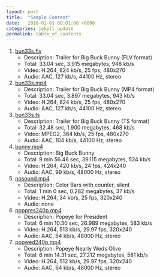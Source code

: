 ```yaml
---
layout: post
title:  "Sample Content"
date:   2016-01-01 00:01:00 +0000
categories: jekyll update
permalink: table_of_contents
---
```


1. [bun33s.flv]({{site.url}}{{site.baseurl}}/assets/bun33s.flv)
   - Description: Trailer for Big Buck Bunny (FLV format)
   - Total: 33.04 sec, 3.915 megabytes, 948 kb/s
   - Video: H.264, 824 kb/s, 25 fps, 480x270
   - Audio: AAC, 127 kb/s, 44100 Hz, stereo
1. [bun33s.mp4]({{site.url}}{{site.baseurl}}/assets/bun33s.mp4)
   - Description: Trailer for Big Buck Bunny (MP4 format)
   - Total: 33.04 sec, 3.897 megabytes, 943 kb/s
   - Video: H.264, 824 kb/s, 25 fps, 480x270
   - Audio: AAC, 127 kb/s, 44100 Hz, stereo
1. [bun33s.ts]({{site.url}}{{site.baseurl}}/assets/bun33s.ts)
   - Description: Trailer for Big Buck Bunny (TS format)
   - Total: 32.48 sec, 1.900 megabytes, 468 kb/s
   - Video: MPEG2, 364 kb/s, 25 fps, 480x270
   - Audio: AAC, 104 kb/s, 44100 Hz, stereo
1. [bunny.mp4]({{site.url}}{{site.baseurl}}/assets/bunny.mp4)
   - Description: Big Buck Bunny
   - Total: 9 min 56.46 sec, 39.115 megabytes, 524 kb/s
   - Video: H.264, 420 kb/s, 24 fps, 424x240
   - Audio: AAC, 99 kb/s, 48000 Hz, stereo
1. [nosound.mp4]({{site.url}}{{site.baseurl}}/assets/nosound.mp4)
   - Description: Color Bars with counter, silent
   - Total: 1 min 0 sec, 0.282 megabytes, 37 kb/s
   - Video: H.264, 34 kb/s, 25 fps, 320x240
   - Audio: none
1. [poppres240p.mp4]({{site.url}}{{site.baseurl}}/assets/poppres240p.mp4)
   - Description: Popeye for President
   - Total: 6 min 10.30 sec, 26.989 megabytes, 583 kb/s
   - Video: H.264, 513 kb/s, 29.97 fps, 320x240
   - Audio: AAC, 64 kb/s, 48000 Hz, stereo
1. [popwed240p.mp4]({{site.url}}{{site.baseurl}}/assets/popwed240p.mp4)
   - Description: Popeye Nearly Weds Olive
   - Total: 6 min 14.31 sec, 27.212 megabytes, 581 kb/s
   - Video: H.264, 512 kb/s, 29.97 fps, 320x240
   - Audio: AAC, 64 kb/s, 48000 Hz, stereo

